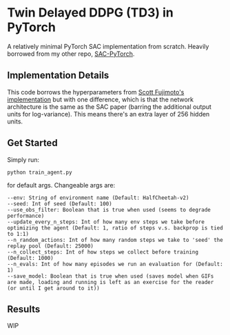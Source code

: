 # Twin Delayed DDPG (TD3) in PyTorch
A relatively minimal PyTorch SAC implementation from scratch. Heavily borrowed from my other repo, [SAC-PyTorch](https://github.com/fiorenza2/SAC-PyTorch).

## Implementation Details

This code borrows the hyperparameters from [Scott Fujimoto's implementation](https://github.com/sfujim/TD3) but with one difference, which is that the network architecture is the same as the SAC paper (barring the additional output units for log-variance). This means there's an extra layer of 256 hidden units.

## Get Started

Simply run:

`python train_agent.py`

for default args. Changeable args are:
```
--env: String of environment name (Default: HalfCheetah-v2)
--seed: Int of seed (Default: 100)
--use_obs_filter: Boolean that is true when used (seems to degrade performance)
--update_every_n_steps: Int of how many env steps we take before optimizing the agent (Default: 1, ratio of steps v.s. backprop is tied to 1:1)
--n_random_actions: Int of how many random steps we take to 'seed' the replay pool (Default: 25000)
--n_collect_steps: Int of how steps we collect before training  (Default: 1000)
--n_evals: Int of how many episodes we run an evaluation for (Default: 1)
--save_model: Boolean that is true when used (saves model when GIFs are made, loading and running is left as an exercise for the reader (or until I get around to it))
```

## Results

WIP